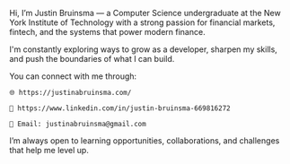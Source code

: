 Hi, I’m Justin Bruinsma — a Computer Science undergraduate at the New York Institute of Technology with a strong passion for financial markets, fintech, and the systems that power modern finance.

I'm constantly exploring ways to grow as a developer, sharpen my skills, and push the boundaries of what I can build.

You can connect with me through:

    🌐 https://justinabruinsma.com/

    💼 https://www.linkedin.com/in/justin-bruinsma-669816272

    📧 Email: justinabruinsma@gmail.com

I’m always open to learning opportunities, collaborations, and challenges that help me level up.
